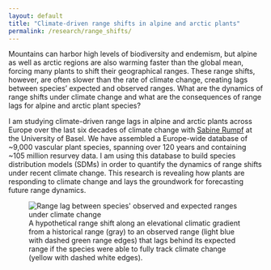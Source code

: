 ```yaml
---
layout: default
title: "Climate-driven range shifts in alpine and arctic plants"
permalink: /research/range_shifts/
---
```


<div class="content-left">
  <p>Mountains can harbor high levels of biodiversity and endemism, but alpine as well as arctic regions are also warming faster than the global mean, forcing many plants to shift their geographical ranges. These range shifts, however, are often slower than the rate of climate change, creating lags between species’ expected and observed ranges. What are the dynamics of range shifts under climate change and what are the consequences of range lags for alpine and arctic plant species?</p>
  <p> </p>
  <p>I am studying climate-driven range lags in alpine and arctic plants across Europe over the last six decades of climate change with <a href="https://www.eco.duw.unibas.ch/en/" target="_blank" rel="noopener">Sabine Rumpf</a> at the University of Basel. We have assembled a Europe-wide database of ~9,000 vascular plant species, spanning over 120 years and containing ~105 million resurvey data. I am using this database to build species distribution models (SDMs) in order to quantify the dynamics of range shifts under recent climate change. This research is revealing how plants are responding to climate change and lays the groundwork for forecasting future range dynamics.</p>
</div>

<div class="content-right">
  <figure>
    <img src="{{ '/images/Range_lags.png' | relative_url }}" 
         alt="Range lag between species' observed and expected ranges under climate change" 
         style="max-height: 6in; height: auto; width: auto;">
    <figcaption>A hypothetical range shift along an elevational climatic gradient from a historical range (gray) to an observed range (light blue with dashed green range edges) that lags behind its expected range if the species were able to fully track climate change (yellow with dashed white edges).</figcaption>
  </figure>
</div>
